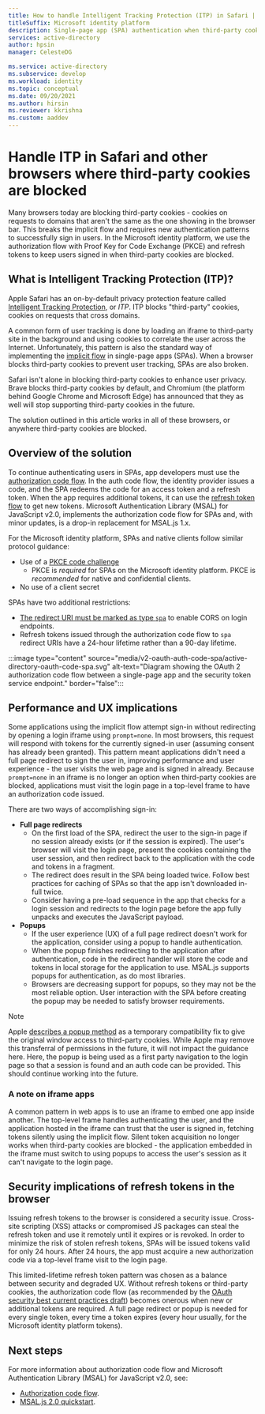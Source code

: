 ```yaml
---
title: How to handle Intelligent Tracking Protection (ITP) in Safari | Azure
titleSuffix: Microsoft identity platform
description: Single-page app (SPA) authentication when third-party cookies are no longer allowed.
services: active-directory
author: hpsin
manager: CelesteDG

ms.service: active-directory
ms.subservice: develop
ms.workload: identity
ms.topic: conceptual
ms.date: 09/20/2021
ms.author: hirsin
ms.reviewer: kkrishna
ms.custom: aaddev
---
```


# Handle ITP in Safari and other browsers where third-party cookies are blocked

Many browsers today are blocking third-party cookies - cookies on requests to domains that aren't the same as the one showing in the browser bar. This breaks the implicit flow and requires new authentication patterns to successfully sign in users. In the Microsoft identity platform, we use the authorization flow with Proof Key for Code Exchange (PKCE) and refresh tokens to keep users signed in when third-party cookies are blocked.

## What is Intelligent Tracking Protection (ITP)?

Apple Safari has an on-by-default privacy protection feature called [Intelligent Tracking Protection](https://webkit.org/tracking-prevention-policy/), or _ITP_. ITP blocks "third-party" cookies, cookies on requests that cross domains.

A common form of user tracking is done by loading an iframe to third-party site in the background and using cookies to correlate the user across the Internet. Unfortunately, this pattern is also the standard way of implementing the [implicit flow](v2-oauth2-implicit-grant-flow.md) in single-page apps (SPAs). When a browser blocks third-party cookies to prevent user tracking, SPAs are also broken.

Safari isn't alone in blocking third-party cookies to enhance user privacy. Brave blocks third-party cookies by default, and Chromium (the platform behind Google Chrome and Microsoft Edge) has announced that they as well will stop supporting third-party cookies in the future.

The solution outlined in this article works in all of these browsers, or anywhere third-party cookies are blocked.

## Overview of the solution

To continue authenticating users in SPAs, app developers must use the [authorization code flow](v2-oauth2-auth-code-flow.md). In the auth code flow, the identity provider issues a code, and the SPA redeems the code for an access token and a refresh token. When the app requires additional tokens, it can use the [refresh token flow](v2-oauth2-auth-code-flow.md#refresh-the-access-token) to get new tokens. Microsoft Authentication Library (MSAL) for JavaScript v2.0, implements the authorization code flow for SPAs and, with minor updates, is a drop-in replacement for MSAL.js 1.x.

For the Microsoft identity platform, SPAs and native clients follow similar protocol guidance:

- Use of a [PKCE code challenge](https://tools.ietf.org/html/rfc7636)
  - PKCE is _required_ for SPAs on the Microsoft identity platform. PKCE is _recommended_ for native and confidential clients.
- No use of a client secret

SPAs have two additional restrictions:

- [The redirect URI must be marked as type `spa`](v2-oauth2-auth-code-flow.md#redirect-uri-setup-required-for-single-page-apps) to enable CORS on login endpoints.
- Refresh tokens issued through the authorization code flow to `spa` redirect URIs have a 24-hour lifetime rather than a 90-day lifetime.

:::image type="content" source="media/v2-oauth-auth-code-spa/active-directory-oauth-code-spa.svg" alt-text="Diagram showing the OAuth 2 authorization code flow between a single-page app and the security token service endpoint." border="false":::

## Performance and UX implications

Some applications using the implicit flow attempt sign-in without redirecting by opening a login iframe using `prompt=none`. In most browsers, this request will respond with tokens for the currently signed-in user (assuming consent has already been granted). This pattern meant applications didn't need a full page redirect to sign the user in, improving performance and user experience - the user visits the web page and is signed in already. Because `prompt=none` in an iframe is no longer an option when third-party cookies are blocked, applications must visit the login page in a top-level frame to have an authorization code issued.

There are two ways of accomplishing sign-in:

- **Full page redirects**
  - On the first load of the SPA, redirect the user to the sign-in page if no session already exists (or if the session is expired). The user's browser will visit the login page, present the cookies containing the user session, and then redirect back to the application with the code and tokens in a fragment.
  - The redirect does result in the SPA being loaded twice. Follow best practices for caching of SPAs so that the app isn't downloaded in-full twice.
  - Consider having a pre-load sequence in the app that checks for a login session and redirects to the login page before the app fully unpacks and executes the JavaScript payload.
- **Popups**
  - If the user experience (UX) of a full page redirect doesn't work for the application, consider using a popup to handle authentication.
  - When the popup finishes redirecting to the application after authentication, code in the redirect handler will store the code and tokens in local storage for the application to use. MSAL.js supports popups for authentication, as do most libraries.
  - Browsers are decreasing support for popups, so they may not be the most reliable option. User interaction with the SPA before creating the popup may be needed to satisfy browser requirements.

> [!NOTE]
> Apple [describes a popup method](https://webkit.org/blog/8311/intelligent-tracking-prevention-2-0/) as a temporary compatibility fix to give the original window access to third-party cookies. While Apple may remove this transferral of permissions in the future, it will not impact the guidance here. Here, the popup is being used as a first party navigation to the login page so that a session is found and an auth code can be provided. This should continue working into the future.

### A note on iframe apps

A common pattern in web apps is to use an iframe to embed one app inside another. The top-level frame handles authenticating the user, and the application hosted in the iframe can trust that the user is signed in, fetching tokens silently using the implicit flow. Silent token acquisition no longer works when third-party cookies are blocked - the application embedded in the iframe must switch to using popups to access the user's session as it can't navigate to the login page.

## Security implications of refresh tokens in the browser

Issuing refresh tokens to the browser is considered a security issue. Cross-site scripting (XSS) attacks or compromised JS packages can steal the refresh token and use it remotely until it expires or is revoked. In order to minimize the risk of stolen refresh tokens, SPAs will be issued tokens valid for only 24 hours. After 24 hours, the app must acquire a new authorization code via a top-level frame visit to the login page.

This limited-lifetime refresh token pattern was chosen as a balance between security and degraded UX. Without refresh tokens or third-party cookies, the authorization code flow (as recommended by the [OAuth security best current practices draft](https://tools.ietf.org/html/draft-ietf-oauth-security-topics-14)) becomes onerous when new or additional tokens are required. A full page redirect or popup is needed for every single token, every time a token expires (every hour usually, for the Microsoft identity platform tokens).

## Next steps

For more information about authorization code flow and Microsoft Authentication Library (MSAL) for JavaScript v2.0, see:

- [Authorization code flow](v2-oauth2-auth-code-flow.md).
- [MSAL.js 2.0 quickstart](quickstart-v2-javascript-auth-code.md).
